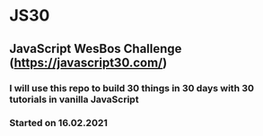 # JS30
## JavaScript WesBos Challenge (https://javascript30.com/)
### I will use this repo to build 30 things in 30 days with 30 tutorials in vanilla JavaScript
### Started on 16.02.2021


